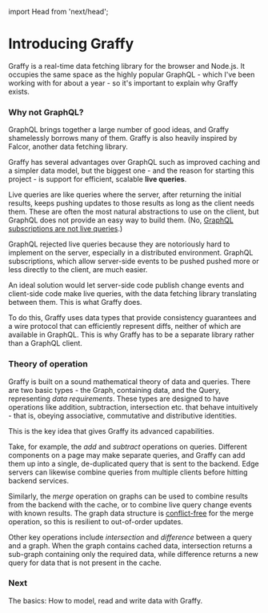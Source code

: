import Head from 'next/head';
<Head><title>Introducing Graffy</title></Head>

# Introducing Graffy

Graffy is a real-time data fetching library for the browser and Node.js. It occupies the same space as the highly popular GraphQL - which I've been working with for about a year - so it's important to explain why Graffy exists.

### Why not GraphQL?

GraphQL brings together a large number of good ideas, and Graffy shamelessly borrows many of them. Graffy is also heavily inspired by Falcor, another data fetching library.

Graffy has several advantages over GraphQL such as improved caching and a simpler data model, but the biggest one - and the reason for starting this project - is support for efficient, scalable **live queries**.

Live queries are like queries where the server, after returning the initial results, keeps pushing updates to those results as long as the client needs them. These are often the most natural abstractions to use on the client, but GraphQL does not provide an easy way to build them. (No, [GraphQL subscriptions are not live queries](https://graphql.org/blog/subscriptions-in-graphql-and-relay/#why-not-live-queries).)

GraphQL rejected live queries because they are notoriously hard to implement on the server, especially in a distributed environment. GraphQL subscriptions, which allow server-side events to be pushed pushed more or less directly to the client, are much easier.

An ideal solution would let server-side code publish change events and client-side code make live queries, with the data fetching library translating between them. This is what Graffy does.

To do this, Graffy uses data types that provide consistency guarantees and a wire protocol that can efficiently represent diffs, neither of which are available in GraphQL. This is why Graffy has to be a separate library rather than a GraphQL client.

### Theory of operation

Graffy is built on a sound mathematical theory of data and queries. There are two basic types - the Graph, containing data, and the Query, representing _data requirements_. These types are designed to have operations like addition, subtraction, intersection etc. that behave intuitively - that is, obeying associative, commutative and distributive identities.

This is the key idea that gives Graffy its advanced capabilities.

Take, for example, the _add_ and _subtract_ operations on queries. Different components on a page may make separate queries, and Graffy can add them up into a single, de-duplicated query that is sent to the backend. Edge servers can likewise combine queries from multiple clients before hitting backend services.

Similarly, the _merge_ operation on graphs can be used to combine results from the backend with the cache, or to combine live query change events with known results. The graph data structure is [conflict-free](https://en.wikipedia.org/wiki/Conflict-free_replicated_data_type) for the merge operation, so this is resilient to out-of-order updates.

Other key operations include _intersection_ and _difference_ between a query and a graph. When the graph contains cached data, intersection returns a sub-graph containing only the required data, while difference returns a new query for data that is not present in the cache.

### Next

The basics: How to model, read and write data with Graffy.
